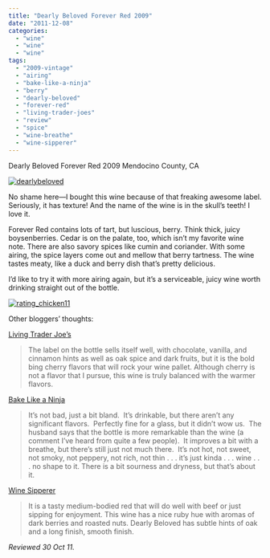 ```yaml
---
title: "Dearly Beloved Forever Red 2009"
date: "2011-12-08"
categories: 
  - "wine"
  - "wine"
  - "wine"
tags: 
  - "2009-vintage"
  - "airing"
  - "bake-like-a-ninja"
  - "berry"
  - "dearly-beloved"
  - "forever-red"
  - "living-trader-joes"
  - "review"
  - "spice"
  - "wine-breathe"
  - "wine-sipperer"
---
```


Dearly Beloved Forever Red 2009 Mendocino County, CA

[![](http://s3.amazonaws.com/thegourmez-wpmedia/2011/11/dearlybeloved.jpg "dearlybeloved")](http://s3.amazonaws.com/thegourmez-wpmedia/2011/11/dearlybeloved.jpg)

No shame here—I bought this wine because of that freaking awesome label. Seriously, it has texture! And the name of the wine is in the skull’s teeth! I love it.

Forever Red contains lots of tart, but luscious, berry. Think thick, juicy boysenberries. Cedar is on the palate, too, which isn’t my favorite wine note. There are also savory spices like cumin and coriander. With some airing, the spice layers come out and mellow that berry tartness. The wine tastes meaty, like a duck and berry dish that’s pretty delicious.

I’d like to try it with more airing again, but it’s a serviceable, juicy wine worth drinking straight out of the bottle.

[![](http://s3.amazonaws.com/thegourmez-wpmedia/2009/02/rating_chicken11.gif "rating_chicken11")](http://s3.amazonaws.com/thegourmez-wpmedia/2009/02/rating_chicken11.gif)

Other bloggers’ thoughts:

[Living Trader Joe’s](http://www.livingtraderjoes.com/dearly-beloved-forever-red-2009/)

> The label on the bottle sells itself well, with chocolate, vanilla, and cinnamon hints as well as oak spice and dark fruits, but it is the bold bing cherry flavors that will rock your wine pallet. Although cherry is not a flavor that I pursue, this wine is truly balanced with the warmer flavors.

[Bake Like a Ninja](http://bakelikeaninja.com/wine-wednesdaydearly-beloved-forever-red-2009/)

> It’s not bad, just a bit bland.  It’s drinkable, but there aren’t any significant flavors.  Perfectly fine for a glass, but it didn’t wow us.  The husband says that the bottle is more remarkable than the wine (a comment I’ve heard from quite a few people).  It improves a bit with a breathe, but there’s still just not much there.  It’s not hot, not sweet, not smoky, not peppery, not rich, not thin . . . it’s just kinda . . . wine . . . no shape to it. There is a bit sourness and dryness, but that’s about it.

[Wine Sipperer](http://winesipperer.blogspot.com/2011/11/dearly-beloved-forever-red-wine.html)

> It is a tasty medium-bodied red that will do well with beef or just sipping for enjoyment. This wine has a nice ruby hue with aromas of dark berries and roasted nuts. Dearly Beloved has subtle hints of oak and a long finish, smooth finish.

_Reviewed 30 Oct 11._

